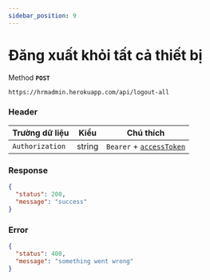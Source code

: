 ```yaml
---
sidebar_position: 9
---
```

# Đăng xuất khỏi tất cả thiết bị


Method **`POST`**

```shell
https://hrmadmin.herokuapp.com/api/logout-all
```
### Header

| Trường dữ liệu  | Kiểu   | Chú thích                                   |
| --------------- | ------ | ------------------------------------------- |
| `Authorization` | string | `Bearer` + [`accessToken`](../access-token.md) |

### Response
```json
{
  "status": 200,
  "message": "success"
}
```

### Error

```json
{
  "status": 400,
  "message": "something went wrong"
}
```
